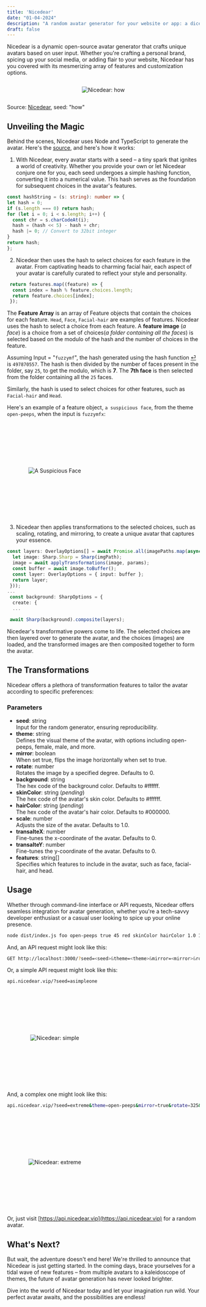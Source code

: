 ```yaml
---
title: 'Nicedear'
date: "01-04-2024"
description: "A random avatar generator for your website or app: a dicebear spoof. "
draft: false
---
```


Nicedear is a dynamic open-source avatar generator that crafts unique avatars based on user input. Whether you're crafting a personal brand, spicing up your social media, or adding flair to your website, Nicedear has you covered with its mesmerizing array of features and customization options.

<div style="display: flex; justify-content: center; align-items: center;">

  ![Nicedear: how](https://api.nicedear.vip/?seed=how)
</div>

Source: [Nicedear](https://api.nicedear.vip/?seed=how), seed: "how"

## Unveiling the Magic

Behind the scenes, Nicedear uses Node and TypeScript to generate the avatar. Here's the [source](https://github.com/fuzzymfx/nicedear), and here's how it works:

1. With Nicedear, every avatar starts with a seed – a tiny spark that ignites a world of creativity. Whether you provide your own or let Nicedear conjure one for you, each seed undergoes a simple hashing function, converting it into a numerical value. This hash serves as the foundation for subsequent choices in the avatar's features.
<a name="hashfunction"></a>

  ```ts
  const hashString = (s: string): number => {
  let hash = 0;
  if (s.length === 0) return hash;
  for (let i = 0; i < s.length; i++) {
    const chr = s.charCodeAt(i);
    hash = (hash << 5) - hash + chr;
    hash |= 0; // Convert to 32bit integer
  }
  return hash;
  };
  ```

2. Nicedear then uses the hash to select choices for each feature in the avatar. From captivating heads to charming facial hair, each aspect of your avatar is carefully curated to reflect your style and personality.

```ts
 return features.map((feature) => {
  const index = hash % feature.choices.length;
  return feature.choices[index];
 });
```

The **Feature Array** is an array of Feature objects that contain the choices for each feature. `Head`, `Face`, `Facial-hair` are examples of features. Nicedear uses the hash to select a choice from each feature. A **feature image** (*a face*) is a choice from a set of choices(*a folder containing all the faces*) is selected based on the modulo of the hash and the number of choices in the feature.

Assuming Input = "`fuzzymf`", the hash generated using the hash function [⏎](#hashfunction) is `497870557`. The hash is then divided by the number of faces present in the folder, say `25`, to get the modulo, which is **7**. The **7th face** is then selected from the folder containing all the `25` faces.

Similarly, the hash is used to select choices for other features, such as `Facial-hair` and `Head`.

Here's an example of a feature object, `a suspicious face`, from the theme `open-peeps`, when the input is `fuzzymfx`:

<div style="display: flex; justify-content: center; align-items: center; height: 250px; width: 250px;">

  ![A Suspicious Face](https://anubhavp.dev/assets/img/nicedear/Suspicious.svg)
</div>


3. Nicedear then applies transformations to the selected choices, such as scaling, rotating, and mirroring, to create a unique avatar that captures your essence.

```ts
const layers: OverlayOptions[] = await Promise.all(imagePaths.map(async (imgPath, i) => {
  let image: Sharp.Sharp = Sharp(imgPath);
  image = await applyTransformations(image, params);
  const buffer = await image.toBuffer();
  const layer: OverlayOptions = { input: buffer };
  return layer;
 }));
...
 const background: SharpOptions = {
  create: {
  ...

 await Sharp(background).composite(layers);
```

Nicedear's transformative powers come to life. The selected choices are then layered over to generate the avatar, and the choices (images) are loaded, and the transformed images are then composited together to form the avatar.

## The Transformations

Nicedear offers a plethora of transformation features to tailor the avatar according to specific preferences:

### Parameters

- **seed**: string  
Input for the random generator, ensuring reproducibility.
- **theme**: string  
Defines the visual theme of the avatar, with options including open-peeps, female, male, and more.
- **mirror**: boolean  
When set true, flips the image horizontally when set to true.
- **rotate**: number  
Rotates the image by a specified degree. Defaults to 0.
- **background**: string  
The hex code of the background color. Defaults to #ffffff.
- **skinColor**: string (*pending*)  
The hex code of the avatar's skin color. Defaults to #ffffff.
- **hairColor**: string (*pending*)  
The hex code of the avatar's hair color. Defaults to #000000.
- **scale**: number  
Adjusts the size of the avatar. Defaults to 1.0.
- **transalteX**: number  
Fine-tunes the x-coordinate of the avatar. Defaults to 0.
- **transalteY**: number  
Fine-tunes the y-coordinate of the avatar. Defaults to 0.
- **features**: string[]  
Specifies which features to include in the avatar, such as face, facial-hair, and head.

## Usage

Whether through command-line interface or API requests, Nicedear offers seamless integration for avatar generation, whether you're a tech-savvy developer enthusiast or a casual user looking to spice up your online presence.

```bash
node dist/index.js foo open-peeps true 45 red skinColor hairColor 1.0 10.0 20.0 face,facial-hair,head
```

And, an API request might look like this:

```bash
GET http://localhost:3000/?seed=<seed>&theme=<theme>&mirror=<mirror>&rotate=<rotate>&background=<background>&skincolor=<skincolor>&hairColor=<hairColor>&scale=<scale>&transalteX=<transalteX>&transalteY=<transalteY>&features=face,facialHair,head
```

Or, a simple API request might look like this:
  
```bash
api.nicedear.vip/?seed=asimpleone
```

<div style="display: flex; justify-content: center; align-items: center; height: 250px; width: 250px;">

![Nicedear: simple](https://api.nicedear.vip/?seed=takli)
</div>

And, a complex one might look like this:

```bash
api.nicedear.vip/?seed=extreme&theme=open-peeps&mirror=true&rotate=325&scale=0.6&transalteX=10.0&transalteY=20.0&features=face,facialHair,head
```

<div style="display: flex; justify-content: center; align-items: center; height: 250px; width: 250px;">

![Nicedear: extreme](https://api.nicedear.vip/?seed=extreme&theme=open-peeps&mirror=true&rotate=325&scale=0.6&transalteX=10.0&transalteY=20.0&&features=face,facialHair,head)
</div>

Or, just visit [https://api.nicedear.vip](https://api.nicedear.vip) for a random avatar.



## What's Next?

But wait, the adventure doesn't end here! We're thrilled to announce that Nicedear is just getting started. In the coming days, brace yourselves for a tidal wave of new features – from multiple avatars to a kaleidoscope of themes, the future of avatar generation has never looked brighter.

Dive into the world of Nicedear today and let your imagination run wild. Your perfect avatar awaits, and the possibilities are endless!
